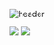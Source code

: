 
<!--
**nexmin0805/nexmin0805** is a ✨ _special_ ✨ repository because its `README.md` (this file) appears on your GitHub profile.

Here are some ideas to get you started:

- 🔭 I’m currently working on ...
- 🌱 I’m currently learning ...
- 👯 I’m looking to collaborate on ...
- 🤔 I’m looking for help with ...
- 💬 Ask me about ...
- 📫 How to reach me: ...
- 😄 Pronouns: ...
- ⚡ Fun fact: ...
-->
![header](https://capsule-render.vercel.app/api?type=wave&color=auto&height=300&section=header&text=WELCOME%20&fontSize=90)

<img src="https://img.shields.io/badge/Spring-6DB33F?style=flat-square&logo=spring&logoColor=white"/> <img src="https://img.shields.io/badge/Spring-6DB33F?style=flat-square&logo=spring&logoColor=white"/>


